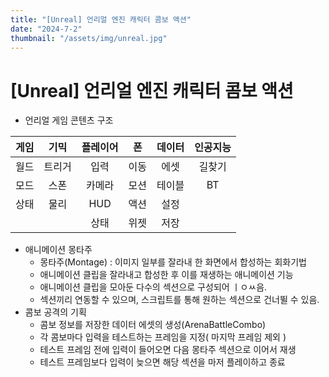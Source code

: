 ```yaml
---
title: "[Unreal] 언리얼 엔진 캐릭터 콤보 액션"
date: "2024-7-2"
thumbnail: "/assets/img/unreal.jpg"
---
```


# [Unreal] 언리얼 엔진 캐릭터 콤보 액션

- 언리얼 게임 콘텐츠 구조

| 게임 |  기믹  | 플레이어 |  폰  | 데이터 | 인공지능 |
| :--: | :----: | :------: | :--: | :----: | :------: |
| 월드 | 트리거 |   입력   | 이동 |  에셋  |  길찾기  |
| 모드 |  스폰  |  카메라  | 모션 | 테이블 |    BT    |
| 상태 |  물리  |   HUD    | 액션 |  설정  |          |
|      |        |   상태   | 위젯 |  저장  |          |

- 애니메이션 몽타주
  - 몽타주(Montage) : 이미지 일부를 잘라내 한 화면에서 합성하는 회화기법
  - 애니메이션 클립을 잘라내고 합성한 후 이를 재생하는 애니메이션 기능
  - 애니메이션 클립을 모아둔 다수의 섹션으로 구성되어 ㅣㅇㅆ음.
  - 섹션끼리 연동할 수 있으며, 스크립트를 통해 원하는 섹션으로 건너뛸 수 있음.
- 콤보 공격의 기획
  - 콤보 정보를 저장한 데이터 에셋의 생성(ArenaBattleCombo)
  - 각 콤보마다 입력을 테스트하는 프레임을 지정( 마지막 프레임 제외 )
  - 테스트 프레임 전에 입력이 들어오면 다음 몽타주 섹션으로 이어서 재생
  - 테스트 프레임보다 입력이 늦으면 해당 섹션을 마저 플레이하고 종료


